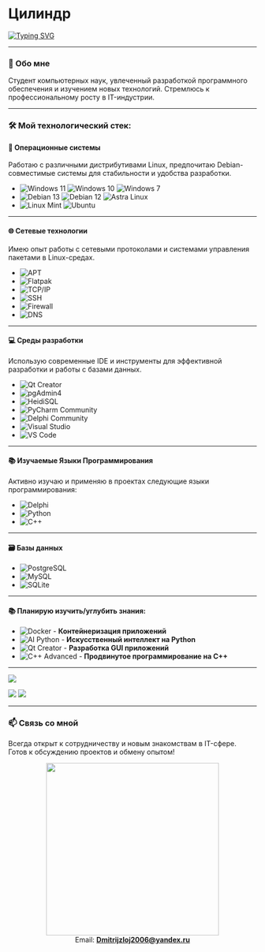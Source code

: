 # Цилиндр

[![Typing SVG](https://readme-typing-svg.herokuapp.com?color=%2336BCF7&lines=Computer+science+student)](https://git.io/typing-svg)

---

### 🧠 Обо мне
Студент компьютерных наук, увлеченный разработкой программного обеспечения и изучением новых технологий. Стремлюсь к профессиональному росту в IT-индустрии.

---

### 🛠️ Мой технологический стек:

#### **📀 Операционные системы**
Работаю с различными дистрибутивами Linux, предпочитаю Debian-совместимые системы для стабильности и удобства разработки.
* ![Windows 11](https://img.shields.io/badge/Windows_11-0078D4?style=for-the-badge&logo=windows11&logoColor=white) ![Windows 10](https://img.shields.io/badge/Windows_10-0078D4?style=for-the-badge&logo=windows&logoColor=white) ![Windows 7](https://img.shields.io/badge/Windows_7-0078D4?style=for-the-badge&logo=windows&logoColor=white)
* ![Debian 13](https://img.shields.io/badge/Debian_13-A80000?style=for-the-badge&logo=debian&logoColor=white) ![Debian 12](https://img.shields.io/badge/Debian_12-8B0000?style=for-the-badge&logo=debian&logoColor=white) ![Astra Linux](https://img.shields.io/badge/Astra_Linux-008080?style=for-the-badge&logo=linux&logoColor=white)
* ![Linux Mint](https://img.shields.io/badge/Linux_Mint-87CF3E?style=for-the-badge&logo=linux-mint&logoColor=white) ![Ubuntu](https://img.shields.io/badge/Ubuntu-E95420?style=for-the-badge&logo=ubuntu&logoColor=white)

---

#### **🌐 Сетевые технологии**
Имею опыт работы с сетевыми протоколами и системами управления пакетами в Linux-средах.
* ![APT](https://img.shields.io/badge/APT_Packages-8B0000?style=for-the-badge&logo=debian&logoColor=white)
* ![Flatpak](https://img.shields.io/badge/Flatpak-4A90E2?style=for-the-badge&logo=flatpak&logoColor=white)
* ![TCP/IP](https://img.shields.io/badge/TCP/IP-0066CC?style=for-the-badge&logo=internet-explorer&logoColor=white)
* ![SSH](https://img.shields.io/badge/SSH-231F20?style=for-the-badge&logo=ssh&logoColor=white)
* ![Firewall](https://img.shields.io/badge/Firewall-FF0000?style=for-the-badge&logo=firewall&logoColor=white)
* ![DNS](https://img.shields.io/badge/DNS-1a73e8?style=for-the-badge&logo=internet-explorer&logoColor=white)


---

#### **💻 Среды разработки**
Использую современные IDE и инструменты для эффективной разработки и работы с базами данных.
* ![Qt Creator](https://img.shields.io/badge/Qt_Creator-41CD52?style=for-the-badge&logo=qt&logoColor=white)
* ![pgAdmin4](https://img.shields.io/badge/pgAdmin4-336791?style=for-the-badge&logo=postgresql&logoColor=white)
* ![HeidiSQL](https://img.shields.io/badge/HeidiSQL-7A1FA2?style=for-the-badge&logo=mysql&logoColor=white)
* ![PyCharm Community](https://img.shields.io/badge/PyCharm_Community-556B2F?style=for-the-badge&logo=pycharm&logoColor=white)
* ![Delphi Community](https://img.shields.io/badge/Delphi_Community-EE1F35?style=for-the-badge&logo=delphi&logoColor=white)
* ![Visual Studio](https://img.shields.io/badge/Visual_Studio-5C2D91?style=for-the-badge&logo=visual-studio&logoColor=white)
* ![VS Code](https://img.shields.io/badge/VS_Code-007ACC?style=for-the-badge&logo=visual-studio-code&logoColor=white)

---

#### **📚 Изучаемые Языки Программирования**
Активно изучаю и применяю в проектах следующие языки программирования:
* ![Delphi](https://img.shields.io/badge/Delphi-EE1F35?style=for-the-badge&logo=delphi&logoColor=white)
* ![Python](https://img.shields.io/badge/Python-006400?style=for-the-badge&logo=python&logoColor=white)
* ![C++](https://img.shields.io/badge/C++-00599C?style=for-the-badge&logo=c%2B%2B&logoColor=white)

---

#### **🗃️ Базы данных**
* ![PostgreSQL](https://img.shields.io/badge/PostgreSQL-4169E1?style=for-the-badge&logo=postgresql&logoColor=white)
* ![MySQL](https://img.shields.io/badge/MySQL-4479A1?style=for-the-badge&logo=mysql&logoColor=white)
* ![SQLite](https://img.shields.io/badge/SQLite-003B57?style=for-the-badge&logo=sqlite&logoColor=white)

---

#### **📚 Планирую изучить/углубить знания:**
* ![Docker](https://img.shields.io/badge/Docker-2496ED?style=for-the-badge&logo=docker&logoColor=white) - **Контейнеризация приложений**
* ![AI Python](https://img.shields.io/badge/AI_Python-3776AB?style=for-the-badge&logo=python&logoColor=white) - **Искусственный интеллект на Python**
* ![Qt Creator](https://img.shields.io/badge/Qt_Creator-41CD52?style=for-the-badge&logo=qt&logoColor=white) - **Разработка GUI приложений**
* ![C++ Advanced](https://img.shields.io/badge/C++_Advanced-00599C?style=for-the-badge&logo=c%2B%2B&logoColor=white) - **Продвинутое программирование на C++**

---

<p align="center">
  
![](https://github-profile-summary-cards.vercel.app/api/cards/profile-details?username=thecylindr&theme=solarized_dark)
  
![](https://github-profile-summary-cards.vercel.app/api/cards/most-commit-language?username=thecylindr&theme=solarized_dark) ![](https://github-profile-summary-cards.vercel.app/api/cards/stats?username=thecylindr&theme=solarized_dark)
</p>

---

### 📫 Связь со мной
Всегда открыт к сотрудничеству и новым знакомствам в IT-сфере. Готов к обсуждению проектов и обмену опытом!

<p align="center">
  <img src="https://media.giphy.com/media/L1R1tvI9svkIWwpVYr/giphy.gif" width="350">
  <br>
  <a>
  Email: 
  </a>
  <a href="mailto:Dmitrijzloj2006@yandex.ru">
    <strong>Dmitrijzloj2006@yandex.ru</strong>
  </a>
</p>
